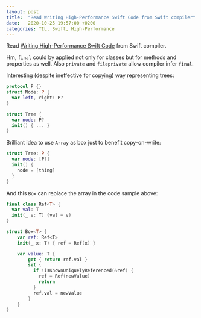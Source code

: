 ```yaml
---
layout: post
title:  "Read Writing High-Performance Swift Code from Swift compiler"
date:   2020-10-25 19:57:00 +0200
categories: TIL, Swift, High-Performance
---
```

Read [Writing High-Performance Swift Code](https://github.com/apple/swift/blob/main/docs/OptimizationTips.rst) from Swift compiler. 

Hm, `final` could by applied not only for classes but for methods and properties as well. Also `private` and `fileprivate` allow compiler infer `final`.

Interesting (despite ineffective for copying) way representing trees:

```swift
protocol P {}
struct Node: P {
  var left, right: P?
}

struct Tree {
  var node: P?
  init() { ... }
}
```

Brilliant idea to use `Array` as box just to benefit copy-on-write:

```swift
struct Tree: P {
  var node: [P?]
  init() {
    node = [thing]
  }
}
```

And this `Box` can replace the array in the code sample above:

```swift
final class Ref<T> {
  var val: T
  init(_ v: T) {val = v}
}

struct Box<T> {
    var ref: Ref<T>
    init(_ x: T) { ref = Ref(x) }

    var value: T {
        get { return ref.val }
        set {
          if !isKnownUniquelyReferenced(&ref) {
            ref = Ref(newValue)
            return
          }
          ref.val = newValue
        }
    }
}
```